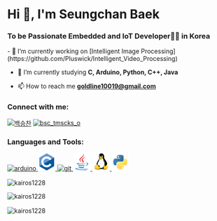 <h1 align="left">Hi 👋, I'm Seungchan Baek</h1>
<h3 align="left">To be Passionate Embedded and IoT Developer👨‍💻 in Korea</h3>
</p>
- 🔭 I’m currently working on [Intelligent Image Processing](https://github.com/Pluswick/Intelligent_Video_Processing)

- 🌱 I’m currently studying **C, Arduino, Python, C++, Java**

- 📫 How to reach me **goldline10019@gmail.com**
</p></p></p></p>
<h3 align="left">Connect with me:</h3>
<p align="left">
<a href="https://www.linkedin.com/in/%EC%8A%B9%EC%B0%AC-%EB%B0%B1-a548a0355/" target="blank"><img align="center" src="https://raw.githubusercontent.com/rahuldkjain/github-profile-readme-generator/master/src/images/icons/Social/linked-in-alt.svg" alt="백승찬" height="30" width="40" /></a>
<a href="https://instagram.com/bsc_tmscks_o" target="blank"><img align="center" src="https://raw.githubusercontent.com/rahuldkjain/github-profile-readme-generator/master/src/images/icons/Social/instagram.svg" alt="bsc_tmscks_o" height="30" width="40" /></a>
</p></p></p></p>

<h3 align="left">Languages and Tools:</h3>
<p align="left"> <a href="https://www.arduino.cc/" target="_blank" rel="noreferrer"> <img src="https://cdn.worldvectorlogo.com/logos/arduino-1.svg" alt="arduino" width="40" height="40"/> </a> <a href="https://www.cprogramming.com/" target="_blank" rel="noreferrer"> <img src="https://raw.githubusercontent.com/devicons/devicon/master/icons/c/c-original.svg" alt="c" width="40" height="40"/> </a> <a href="https://git-scm.com/" target="_blank" rel="noreferrer"> <img src="https://www.vectorlogo.zone/logos/git-scm/git-scm-icon.svg" alt="git" width="40" height="40"/> </a> <a href="https://www.java.com" target="_blank" rel="noreferrer"> <img src="https://raw.githubusercontent.com/devicons/devicon/master/icons/java/java-original.svg" alt="java" width="40" height="40"/> </a> <a href="https://www.linux.org/" target="_blank" rel="noreferrer"> <img src="https://raw.githubusercontent.com/devicons/devicon/master/icons/linux/linux-original.svg" alt="linux" width="40" height="40"/> </a> <a href="https://www.python.org" target="_blank" rel="noreferrer"> <img src="https://raw.githubusercontent.com/devicons/devicon/master/icons/python/python-original.svg" alt="python" width="40" height="40"/> </a> </p>

<p><img align="center" src="https://github-readme-stats.vercel.app/api/top-langs?username=kairos1228&show_icons=true&locale=en&layout=compact" alt="kairos1228" /></p>

<p>&nbsp;<img align="left" src="https://github-readme-stats.vercel.app/api?username=kairos1228&show_icons=true&locale=en" alt="kairos1228" /></p>

<p><img align="center" src="https://github-readme-streak-stats.herokuapp.com/?user=kairos1228&" alt="kairos1228" /></p>
